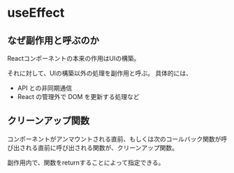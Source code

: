 # useEffect
## なぜ副作用と呼ぶのか
Reactコンポーネントの本来の作用はUIの構築。

それに対して、UIの構築以外の処理を副作用と呼ぶ。
具体的には、

- API との非同期通信
- React の管理外で DOM を更新する処理など

## クリーンアップ関数
コンポーネントがアンマウントされる直前、もしくは次のコールバック関数が呼び出される直前に呼び出される関数が、クリーンアップ関数。

副作用内で、関数をreturnすることによって指定できる。
